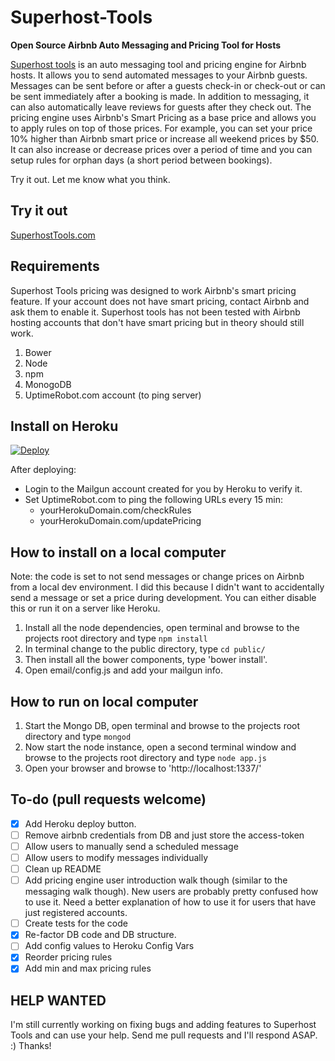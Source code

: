 # Superhost-Tools
**Open Source Airbnb Auto Messaging and Pricing Tool for Hosts**

[Superhost tools](https://SuperhostTools.com) is an auto messaging tool and pricing engine for Airbnb hosts.  It allows you to send automated messages to your Airbnb guests.  Messages can be sent before or after a guests check-in or check-out or can be sent immediately after a booking is made.  In addition to messaging, it can also automatically leave reviews for guests after they check out.  The pricing engine uses Airbnb's Smart Pricing as a base price and allows you to apply rules on top of those prices.  For example, you can set your price 10% higher than Airbnb smart price or increase all weekend prices by $50.  It can also increase or decrease prices over a period of time and you can setup rules for orphan days (a short period between bookings).

Try it out.  Let me know what you think.

## Try it out

[SuperhostTools.com](https://SuperhostTools.com)

## Requirements
Superhost Tools pricing was designed to work Airbnb's smart pricing feature.  If your account does not have smart pricing, contact Airbnb and ask them to enable it.  Superhost tools has not been tested with Airbnb hosting accounts that don't have smart pricing but in theory should still work.

1. Bower
2. Node
3. npm
4. MonogoDB
5. UptimeRobot.com account (to ping server)

## Install on Heroku
[![Deploy](https://www.herokucdn.com/deploy/button.svg)](https://heroku.com/deploy)

After deploying:
- Login to the Mailgun account created for you by Heroku to verify it.
- Set UptimeRobot.com to ping the following URLs every 15 min:
  - yourHerokuDomain.com/checkRules
  - yourHerokuDomain.com/updatePricing

## How to install on a local computer
Note: the code is set to not send messages or change prices on Airbnb from a local dev environment.  I did this because I didn't want to accidentally send a message or set a price during development.  You can either disable this or run it on a server like Heroku.

1. Install all the node dependencies, open terminal and browse to the projects root directory and type `npm install`
2. In terminal change to the public directory, type `cd public/`
3. Then install all the bower components, type 'bower install'.
4. Open email/config.js and add your mailgun info.

## How to run on local computer
1. Start the Mongo DB, open terminal and browse to the projects root directory and type `mongod`
2. Now start the node instance, open a second terminal window and browse to the projects root directory and type `node app.js`
3. Open your browser and browse to 'http://localhost:1337/'

## To-do (pull requests welcome)
- [x] Add Heroku deploy button.
- [ ] Remove airbnb credentials from DB and just store the access-token
- [ ] Allow users to manually send a scheduled message
- [ ] Allow users to modify messages individually
- [ ] Clean up README
- [ ] Add pricing engine user introduction walk though (similar to the messaging walk though).  New users are probably pretty confused how to use it.  Need a better explanation of how to use it for users that have just registered accounts.
- [ ] Create tests for the code
- [x] Re-factor DB code and DB structure.
- [ ] Add config values to Heroku Config Vars
- [x] Reorder pricing rules
- [x] Add min and max pricing rules

## HELP WANTED
I'm still currently working on fixing bugs and adding features to Superhost Tools and can use your help.  Send me pull requests and I'll respond ASAP.  :)  Thanks!
